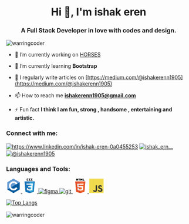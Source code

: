<h1 align="center">Hi 👋, I'm ishak eren</h1>
<h3 align="center">A Full Stack Developer in love with codes and design.</h3>

<p align="left"> <img src="https://komarev.com/ghpvc/?username=warringcoder&label=Profile%20views&color=0e75b6&style=flat" alt="warringcoder" /> </p>

- 🔭 I’m currently working on [HORSES](file:///Users/macbook/Desktop/Frontend%20Web/Flexbox_work/flexbox.html#)

- 🌱 I’m currently learning **Bootstrap**

- 📝 I regularly write articles on [https://medium.com/@ishakerenn1905](https://medium.com/@ishakerenn1905)

- 📫 How to reach me **ishakerenn1905@gmail.com**

- ⚡ Fun fact **I think I am fun, strong , handsome , entertaining and artistic.**

<h3 align="left">Connect with me:</h3>
<p align="left">
<a href="https://linkedin.com/in/https://www.linkedin.com/in/ishak-eren-0a0455253" target="blank"><img align="center" src="https://raw.githubusercontent.com/rahuldkjain/github-profile-readme-generator/master/src/images/icons/Social/linked-in-alt.svg" alt="https://www.linkedin.com/in/ishak-eren-0a0455253" height="30" width="40" /></a>
<a href="https://instagram.com/i̇shak_ern__" target="blank"><img align="center" src="https://raw.githubusercontent.com/rahuldkjain/github-profile-readme-generator/master/src/images/icons/Social/instagram.svg" alt="i̇shak_ern__" height="30" width="40" /></a>
<a href="https://medium.com/@ishakerenn1905" target="blank"><img align="center" src="https://raw.githubusercontent.com/rahuldkjain/github-profile-readme-generator/master/src/images/icons/Social/medium.svg" alt="@ishakerenn1905" height="30" width="40" /></a>
</p>

<h3 align="left">Languages and Tools:</h3>
<p align="left"> <a href="https://www.cprogramming.com/" target="_blank" rel="noreferrer"> <img src="https://raw.githubusercontent.com/devicons/devicon/master/icons/c/c-original.svg" alt="c" width="40" height="40"/> </a> <a href="https://www.w3schools.com/css/" target="_blank" rel="noreferrer"> <img src="https://raw.githubusercontent.com/devicons/devicon/master/icons/css3/css3-original-wordmark.svg" alt="css3" width="40" height="40"/> </a> <a href="https://www.figma.com/" target="_blank" rel="noreferrer"> <img src="https://www.vectorlogo.zone/logos/figma/figma-icon.svg" alt="figma" width="40" height="40"/> </a> <a href="https://git-scm.com/" target="_blank" rel="noreferrer"> <img src="https://www.vectorlogo.zone/logos/git-scm/git-scm-icon.svg" alt="git" width="40" height="40"/> </a> <a href="https://www.w3.org/html/" target="_blank" rel="noreferrer"> <img src="https://raw.githubusercontent.com/devicons/devicon/master/icons/html5/html5-original-wordmark.svg" alt="html5" width="40" height="40"/> </a> <a href="https://developer.mozilla.org/en-US/docs/Web/JavaScript" target="_blank" rel="noreferrer"> <img src="https://raw.githubusercontent.com/devicons/devicon/master/icons/javascript/javascript-original.svg" alt="javascript" width="40" height="40"/> </a> </p>

[![Top Langs](https://github-readme-stats.vercel.app/api/top-langs/?username=WarringCoder&size_weight=0.5&count_weight=0.5)](https://github.com/WarringCoder/github-readme-stats)

<p><img align="center" src="https://github-readme-streak-stats.herokuapp.com/?user=warringcoder&" alt="warringcoder" /></p>
